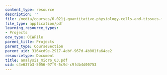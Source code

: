 ```yaml
---
content_type: resource
description: ''
file: /media/courses/6-021j-quantitative-physiology-cells-and-tissues-fall-2004/c4e637b3505697f95c9dc9fdb4d00753_analysis_micro_03.pdf
file_type: application/pdf
learning_resource_types:
- Projects
ocw_type: OCWFile
parent_title: Projects
parent_type: CourseSection
parent_uid: 3164cd9e-2917-4ebf-967d-4b001fa64ce2
resourcetype: Document
title: analysis_micro_03.pdf
uid: c4e637b3-5056-97f9-5c9d-c9fdb4d00753
---
```

